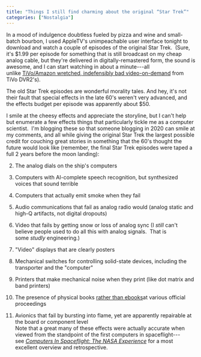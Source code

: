 ```yaml
---
title: "Things I still find charming about the original “Star Trek”"
categories: ["Nostalgia"]
---
```


In a mood of indulgence doubtless fueled by pizza and wine and small-batch bourbon, I used AppleTV's unimpeachable user interface tonight to download and watch a couple of episodes of the original Star Trek.  (Sure, it's $1.99 per episode for something that is still broadcast on my cheap analog cable, but they're delivered in digitally-remastered form, the sound is awesome, and I can start watching in about a minute---all unlike [TiVo/Amazon wretched, indefensibly bad video-on-demand](http://www.armandofox.com/geek/2009/06/tivos-video-on-demand-ui-was-designed-by-vandals-in-the-80s/) from TiVo DVR2's).

The old Star Trek episodes are wonderful morality tales. And hey, it's not their fault that special effects in the late 60's weren't very advanced, and the effects budget per episode was apparently about $50.

I smile at the cheesy effects and appreciate the storyline, but I can't help but enumerate a few effects things that particularly tickle me as a computer scientist.  I'm blogging these so that someone blogging in 2020 can smile at my comments, and all while giving the original Star Trek the largest possible credit for couching great stories in something that the 60's thought the future would look like (remember, the final Star Trek episodes were taped a full 2 years before the moon landing):

2.  The analog dials on the ship's computers

4.  Computers with AI-complete speech recognition, but synthesized voices that sound terrible

6.  Computers that actually emit smoke when they fail

8.  Audio communications that fail as analog radio would (analog static and high-Q artifacts, not digital dropouts)

10. Video that fails by getting snow or loss of analog sync (I *still* can't believe people used to do all this with analog signals.  That is some *studly* engineering.)

12. "Video" displays that are clearly posters

14. Mechanical switches for controlling solid-state devices, including the transporter and the "computer"

16. Printers that make mechanical noise when they print (like dot matrix and band printers)

18. The presence of physical books [rather than ebooks](http://www.armandofox.com/geek/2008/09/two-weeks-with-kindlesurvey-says-thumbs-up/)at various official proceedings

20. Avionics that fail by bursting into flame, yet are apparently repairable at the board or component level\
Note that a great many of these effects were actually accurate when viewed from the standpoint of the first computers in spaceflight---see *[Computers In Spaceflight: The NASA Experience](http://history.nasa.gov/computers/Compspace.html)* for a most excellent overview and retrospective.

